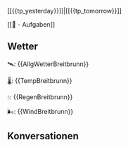 [[{{tp_yesterday}}]]|[[{{tp_tomorrow}}]]

[[📅 - Aufgaben]]

## Wetter

🛰: {{AllgWetterBreitbrunn}}

🌡: {{TempBreitbrunn}}

💧: {{RegenBreitbrunn}}

🌬: {{WindBreitbrunn}}

## Konversationen

